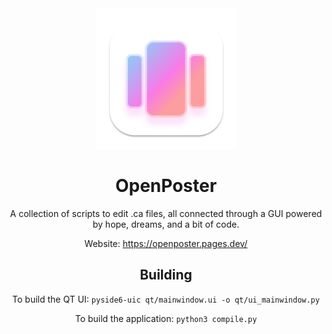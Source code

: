 <div align="center">
  <img width="225" height="225" src="/assets/openposter.png" alt="Logo">

# OpenPoster

A collection of scripts to edit .ca files, all connected through a GUI powered by hope, dreams, and a bit of code.

Website: https://openposter.pages.dev/

## Building

To build the QT UI:
````pyside6-uic qt/mainwindow.ui -o qt/ui_mainwindow.py````

To build the application:
```python3 compile.py```
